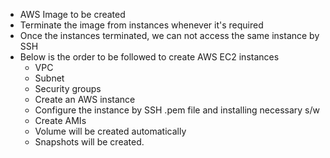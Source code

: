 - AWS Image to be created
- Terminate the image from instances whenever it's required
- Once the instances terminated, we can not access the same instance by SSH
- Below is the order to be followed to create AWS EC2 instances
  - VPC
  - Subnet
  - Security groups
  - Create an AWS instance
  - Configure the instance by SSH .pem file and installing necessary s/w
  - Create AMIs
  - Volume will be created automatically
  - Snapshots will be created.